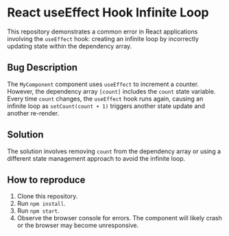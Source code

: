 # React useEffect Hook Infinite Loop

This repository demonstrates a common error in React applications involving the `useEffect` hook: creating an infinite loop by incorrectly updating state within the dependency array. 

## Bug Description
The `MyComponent` component uses `useEffect` to increment a counter. However, the dependency array `[count]` includes the `count` state variable. Every time `count` changes, the `useEffect` hook runs again, causing an infinite loop as `setCount(count + 1)` triggers another state update and another re-render. 

## Solution
The solution involves removing `count` from the dependency array or using a different state management approach to avoid the infinite loop. 

## How to reproduce
1. Clone this repository.
2. Run `npm install`.
3. Run `npm start`.
4. Observe the browser console for errors. The component will likely crash or the browser may become unresponsive.

